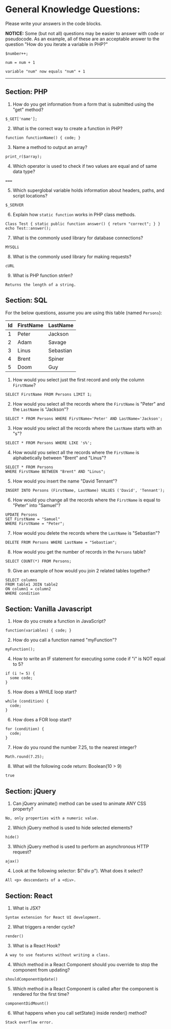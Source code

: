 # General Knowledge Questions:

Please write your answers in the code blocks.

**NOTICE:** Some (but not all) questions may be easier to answer with code or pseudocode. As an example, all of these are an acceptable answer to the question "How do you iterate a variable in PHP?"

```
$number++;
```

```
num = num + 1
```

```
variable "num" now equals "num" + 1
```

-----------------------------------------------------------------------

## Section: PHP

1. How do you get information from a form that is submitted using the "get" method?

```
$_GET['name'];
```

2. What is the correct way to create a function in PHP?

```
function functionName() { code; }
```

3. Name a method to output an array?

```
print_r($array);
```

4. Which operator is used to check if two values are equal and of same data type?

```
===
```

5. Which superglobal variable holds information about headers, paths, and script locations?

```
$_SERVER
```

6. Explain how `static function` works in PHP class methods.

```
Class Test { static public function answer() { return "correct"; } }
echo Test::answer();
```


7. What is the commonly used library for database connections?

```
MYSQLi
```

8. What is the commonly used library for making requests?

```
cURL
```

9. What is PHP function strlen?

```
Returns the length of a string.
```


## Section: SQL

For the below questions, assume you are using this table (named `Persons`):

| Id | FirstName | LastName  |
|----|-----------|-----------|
| 1  | Peter     | Jackson   |
| 2  | Adam      | Savage    |
| 3  | Linus     | Sebastian |
| 4  | Brent     | Spiner    |
| 5  | Doom      | Guy       |

1. How would you select just the first record and only the column `FirstName`?

```
SELECT FirstName FROM Persons LIMIT 1;
```

2. How would you select all the records where the `FirstName` is "Peter" and the `LastName` is "Jackson"?

```
SELECT * FROM Persons WHERE FirstName='Peter' AND LastName='Jackson';
```

3. How would you select all the records where the `LastName` starts with an "s"?

```
SELECT * FROM Persons WHERE LIKE 's%';
```

4. How would you select all the records where the `FirstName` is alphabetically between "Brent" and "Linus"?

```
SELECT * FROM Persons
WHERE FirstName BETWEEN "Brent" AND "Linus";
```

5. How would you insert the name "David Tennant"?

```
INSERT INTO Persons (FirstName, LastName) VALUES ('David', 'Tennant');
```

6. How would you change all the records where the `FirstName` is equal to "Peter" into "Samuel"?

```
UPDATE Persons
SET FirstName = "Samuel"
WHERE FirstName = "Peter"; 
```

7. How would you delete the records where the `LastName` is "Sebastian"?

```
DELETE FROM Persons WHERE LastName = "Sebastian";
```

8. How would you get the number of records in the `Persons` table?

```
SELECT COUNT(*) FROM Persons;
```

9. Give an example of how would you join 2 related tables together?

```
SELECT columns
FROM table1 JOIN table2 
ON column1 = column2
WHERE condition
```


## Section: Vanilla Javascript

1. How do you create a function in JavaScript?

```
function(variables) { code; }
```

2. How do you call a function named "myFunction"?

```
myFunction();
```

4. How to write an IF statement for executing some code if "i" is NOT equal to 5?

```
if (i != 5) {
  some code;
} 
```

5. How does a WHILE loop start?

```
while (condition) {
  code;
}
```

6. How does a FOR loop start?

```
for (condition) {
  code;
}
```

7. How do you round the number 7.25, to the nearest integer?

```
Math.round(7.25);
```

8. What will the following code return: Boolean(10 > 9)

```
true
```

## Section: jQuery

1. Can jQuery animate() method can be used to animate ANY CSS property?

```
No, only properties with a numeric value.
```

2. Which jQuery method is used to hide selected elements?

```
hide()
```

3. Which jQuery method is used to perform an asynchronous HTTP request?

```
ajax()
```

4. Look at the following selector: $("div p"). What does it select?

```
All <p> descendants of a <div>.
```


## Section: React

1. What is JSX?

```
Syntax extension for React UI development. 
```

2. What triggers a render cycle?

```
render()
```

3. What is a React Hook?

```
A way to use features without writing a class.
```

4. Which method in a React Component should you override to stop the component from updating?

```
shouldComponentUpdate()
```

5. Which method in a React Component is called after the component is rendered for the first time?

```
componentDidMount()
```

6. What happens when you call setState() inside render() method?

```
Stack overflow error.
```